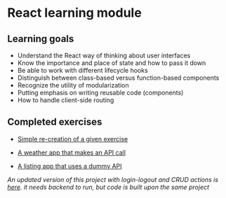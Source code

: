 # React learning module

## Learning goals
- Understand the React way of thinking about user interfaces
- Know the importance and place of state and how to pass it down
- Be able to work with different lifecycle hooks
- Distinguish between class-based versus function-based components
- Recognize the utility of modularization
- Putting emphasis on writing reusable code (components)
- How to handle client-side routing

## Completed exercises

- [Simple re-creation of a given exercise](https://react-week1-study.netlify.com/)

- [A weather app that makes an API call](https://react-week2-weatherapp.netlify.com/)

- [A listing app that uses a dummy API](https://react-week3-todos.netlify.com/)

_An updated version of this project with login-logout and CRUD actions is [here](https://github.com/hakanErgin/React/tree/hakanErgin-homework-week4/homework-submission/journal). it needs backend to run, but code is built upon the same project_

